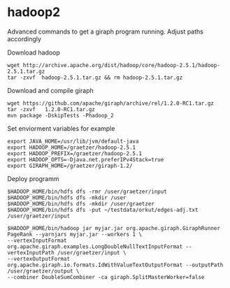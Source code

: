 # hadoop2

Advanced commands to get a giraph program running. Adjust paths accordingly

Download hadoop
```
wget http://archive.apache.org/dist/hadoop/core/hadoop-2.5.1/hadoop-2.5.1.tar.gz
tar -zxvf  hadoop-2.5.1.tar.gz && rm hadoop-2.5.1.tar.gz
```

Download and compile giraph
```
wget https://github.com/apache/giraph/archive/rel/1.2.0-RC1.tar.gz
tar -zxvf   1.2.0-RC1.tar.gz
mvn package -DskipTests -Phadoop_2
```

Set enviorment variables for example
```
export JAVA_HOME=/usr/lib/jvm/default-java
export HADOOP_HOME=/graetzer/hadoop-2.5.1
export HADOOP_PREFIX=/graetzer/hadoop-2.5.1
export HADOOP_OPTS=-Djava.net.preferIPv4Stack=true
export GIRAPH_HOME=/graetzer/giraph-1.2/
```

Deploy programm
```
$HADOOP_HOME/bin/hdfs dfs -rmr /user/graetzer/input
$HADOOP_HOME/bin/hdfs dfs -mkdir /user
$HADOOP_HOME/bin/hdfs dfs -mkdir /user/graetzer
$HADOOP_HOME/bin/hdfs dfs -put ~/testdata/orkut/edges-adj.txt /user/graetzer/input

$HADOOP_HOME/bin/hadoop jar myjar.jar org.apache.giraph.GiraphRunner PageRank --yarnjars myjar.jar --workers 1 \
--vertexInputFormat org.apache.giraph.examples.LongDoubleNullTextInputFormat --vertexInputPath /user/graetzer/input \
--vertexOutputFormat org.apache.giraph.io.formats.IdWithValueTextOutputFormat --outputPath /user/graetzer/output \
--combiner DoubleSumCombiner -ca giraph.SplitMasterWorker=false
```
